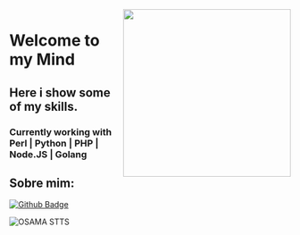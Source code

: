 

<!--
**Duconx/Duconx** is a :sparkles: _special_ :sparkles: repository because its `README.md` (this file) appears on your GitHub profile.

Here are some ideas to get you started:

- :telescope: I’m currently working on ...
- :seedling: I’m currently learning ...
- :people_with_bunny_ears_partying: I’m looking to collaborate on ...
- :thinking: I’m looking for help with ...
- :speech_balloon: Ask me about ...
- :mailbox: How to reach me: ...
- :smile: Pronouns: ...
- :zap: Fun fact: ...
-->

<img align="right" width="300" height="300" src="https://media2.giphy.com/media/13HgwGsXF0aiGY/giphy.gif">

# Welcome to my Mind

## Here i show some of my skills.

### Currently working with Perl | Python | PHP | Node.JS | Golang



## Sobre mim:
[![Github Badge](https://img.shields.io/badge/-Github-000?style=flat-square&logo=Github&logoColor=white&link=link_do_seu_perfil_no_github)](https://github.com/pitchgabriel)


![OSAMA STTS](https://github-readme-stats.vercel.app/api?username=pitchgabriel&show_icons=true&theme=default)
